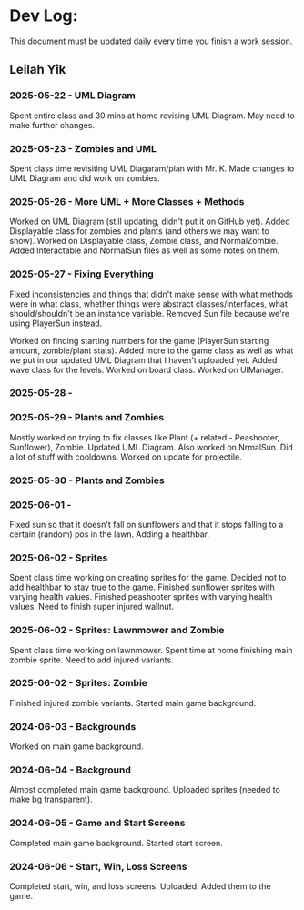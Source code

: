# Dev Log:

This document must be updated daily every time you finish a work session.

## Leilah Yik

### 2025-05-22 - UML Diagram
Spent entire class and 30 mins at home revising UML Diagram. May need to make further changes.

### 2025-05-23 - Zombies and UML
Spent class time revisiting UML Diagaram/plan with Mr. K. Made changes to UML Diagram and did work on zombies.

### 2025-05-26 - More UML + More Classes + Methods
Worked on UML Diagram (still updating, didn't put it on GitHub yet). Added Displayable class for zombies and plants (and others we may want to show). Worked on Displayable class, Zombie class, and NormalZombie. Added Interactable and NormalSun files as well as some notes on them.

### 2025-05-27 - Fixing Everything
Fixed inconsistencies and things that didn't make sense with what methods were in what class, whether things were abstract classes/interfaces, what should/shouldn't be an instance variable. Removed Sun file because we're using PlayerSun instead.

Worked on finding starting numbers for the game (PlayerSun starting amount, zombie/plant stats). Added more to the game class as well as what we put in our updated UML Diagram that I haven't uploaded yet. Added wave class for the levels. Worked on board class. Worked on UIManager.

### 2025-05-28 -

### 2025-05-29 - Plants and Zombies
Mostly worked on trying to fix classes like Plant (+ related - Peashooter, Sunflower), Zombie. Updated UML Diagram. Also worked on NrmalSun. Did a lot of stuff with cooldowns. Worked on update for projectile.

### 2025-05-30 - Plants and Zombies


### 2025-06-01 - 
Fixed sun so that it doesn't fall on sunflowers and that it stops falling to a certain (random) pos in the lawn. Adding a healthbar.

### 2025-06-02 - Sprites
Spent class time working on creating sprites for the game. Decided not to add healthbar to stay true to the game. Finished sunflower sprites with varying health values. Finished peashooter sprites with varying health values. Need to finish super injured wallnut. 

### 2025-06-02 - Sprites: Lawnmower and Zombie
Spent class time working on lawnmower. Spent time at home finishing main zombie sprite. Need to add injured variants. 

### 2025-06-02 - Sprites: Zombie
Finished injured zombie variants. Started main game background.

### 2024-06-03 - Backgrounds
Worked on main game background. 

### 2024-06-04 - Background
Almost completed main game background. Uploaded sprites (needed to make bg transparent).

### 2024-06-05 - Game and Start Screens
Completed main game background. Started start screen. 

### 2024-06-06 - Start, Win, Loss Screens
Completed start, win, and loss screens. Uploaded. Added them to the game. 